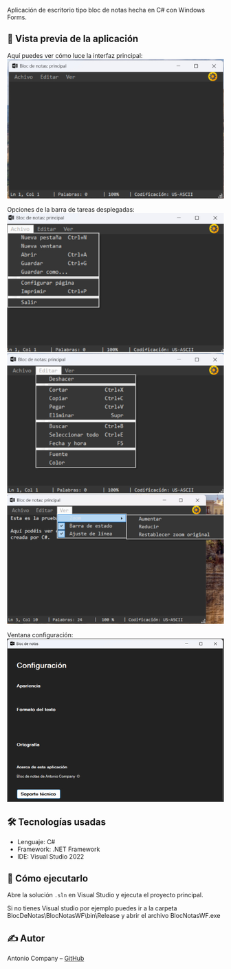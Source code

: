Aplicación de escritorio tipo bloc de notas hecha en C# con Windows Forms.

## 📝 Vista previa de la aplicación

Aquí puedes ver cómo luce la interfaz principal:
![Interfaz principal](screenshots/inicio.jpg)

Opciones de la barra de tareas desplegadas:
![Menú archivo](screenshots/archivo.jpg)
![Menú editar](screenshots/editar.jpg)
![Menú ver](screenshots/ver.jpg)

Ventana configuración:
![Ventana configuración](screenshots/configuracion.jpg)



## 🛠️ Tecnologías usadas
- Lenguaje: C#
- Framework: .NET Framework
- IDE: Visual Studio 2022

## 🚀 Cómo ejecutarlo
Abre la solución `.sln` en Visual Studio y ejecuta el proyecto principal.

Si no tienes Visual studio por ejemplo puedes ir a la carpeta BlocDeNotas\BlocNotasWF\bin\Release y abrir el archivo BlocNotasWF.exe

## ✍️ Autor
Antonio Company – [GitHub](https://github.com/antonicr1986)

